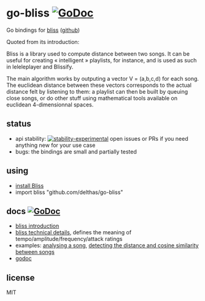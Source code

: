 # go-bliss [![GoDoc](https://godoc.org/github.com/delthas/go-bliss?status.svg)](https://godoc.org/github.com/delthas/go-bliss)

Go bindings for [bliss](https://lelele.io/bliss.html) ([github](https://github.com/Polochon-street/bliss))

Quoted from its introduction:

Bliss is a library used to compute distance between two songs. It can be useful for creating « intelligent » playlists, for instance, and is used as such in leleleplayer and Blissify.

The main algorithm works by outputing a vector V = (a,b,c,d) for each song. The euclidean distance between these vectors corresponds to the actual distance felt by listening to them: a playlist can then be built by queuing close songs, or do other stuff using mathematical tools available on euclidean 4-dimensionnal spaces.

## status

- api stability: [![stability-experimental](https://img.shields.io/badge/stability-experimental-orange.svg)](https://github.com/emersion/stability-badges#experimental) open issues or PRs if you need anything new for your use case
- bugs: the bindings are small and partially tested

## using

- [install Bliss](https://lelele.io/bliss.html#download)
- import bliss "github.com/delthas/go-bliss"

## docs  [![GoDoc](https://godoc.org/github.com/delthas/go-bliss?status.svg)](https://godoc.org/github.com/delthas/go-bliss)

- [bliss introduction](https://lelele.io/bliss.html#whatis)
- [bliss technical details](https://lelele.io/bliss.html#details), defines the meaning of tempo/amplitude/frequency/attack ratings
- examples: [analysing a song](https://github.com/delthas/go-bliss/blob/master/analyze_example.go), [detecting the distance and cosine similarity between songs](https://github.com/delthas/go-bliss/blob/master/detect_example.go)
- [godoc](https://godoc.org/github.com/delthas/go-bliss)

## license

MIT

